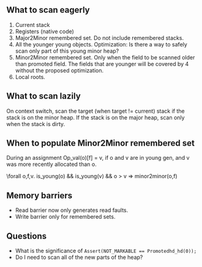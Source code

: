What to scan eagerly
--------------------
1. Current stack
2. Registers (native code)
3. Major2Minor remembered set. Do not include remembered stacks.
4. All the younger young objects. Optimization: Is there a way to safely scan
	 only part of this young minor heap?
5. Minor2Minor remembered set. Only when the field to be scanned older than
	 promoted field. The fields that are younger will be covered by 4 without the
	 proposed optimization.
6. Local roots.

What to scan lazily
-------------------
On context switch, scan the target (when target != current) stack if the stack
is on the minor heap. If the stack is on the major heap, scan only when the
stack is dirty.

When to populate Minor2Minor remembered set
-------------------------------------------
During an assignment Op_val(o)[f] = v, if o and v are in young gen, and v was
more recently allocated than o.

\forall o,f,v. is_young(o) && is_young(v) && o > v => minor2minor(o,f)

Memory barriers
---------------
* Read barrier now only generates read faults.
* Write barrier only for remembered sets.

Questions
---------

* What is the significance of `Assert(NOT_MARKABLE == Promotedhd_hd(0));`
* Do I need to scan all of the new parts of the heap?
